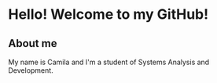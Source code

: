 # Hello! Welcome to my GitHub!


## About me
My name is Camila and I'm a student of Systems Analysis and Development.

